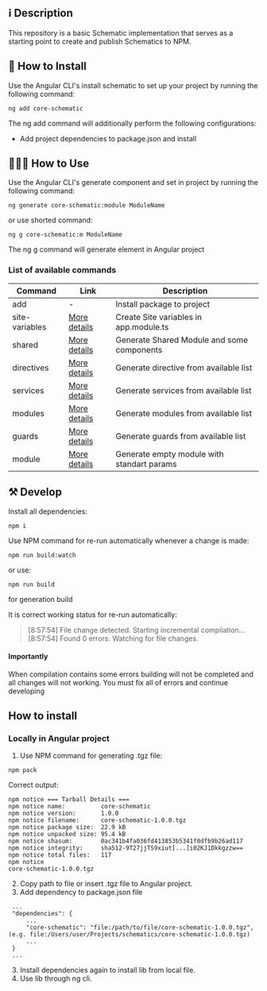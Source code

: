 
## ℹ️️ Description

This repository is a basic Schematic implementation that serves as a starting point to create and publish Schematics to NPM.

## 🔧 How to Install

Use the Angular CLI's install schematic to set up your project by running the following command:

```
ng add core-schematic
```

The ng add command will additionally perform the following configurations:

 - Add project dependencies to package.json and install


## 👨🏻‍🏫 How to Use

Use the Angular CLI's generate component and set in project by running the following command:

```
ng generate core-schematic:module ModuleName
```
 
or use shorted command:

```
ng g core-schematic:m ModuleName
```

The ng g command will generate element in Angular project

### List of available commands

Command       |  Link                            |Description
------------- | ---------------------------------|-------------
add           |-                                 | Install package to project
site-variables|[More details](docs/shared.md)    | Create Site variables in app.module.ts
shared        |[More details](docs/shared.md)    | Generate Shared Module and some components
directives    |[More details](http://github.com) | Generate directive from available list
services      |[More details](http://github.com) | Generate services from available list
modules       |[More details](http://github.com) | Generate modules from available list
guards        |[More details](http://github.com) | Generate guards from available list
module        |[More details](docs/shared.md)    | Generate empty module with standart params



## ⚒ Develop

Install all dependencies:

```
npm i
```

Use NPM command for re-run automatically whenever a change is made:

```
npm run build:watch
```
or use:
```
npm run build
```
for generation build

It is correct working status for  re-run automatically:

> [8:57:54] File change detected. Starting incremental compilation... <br>
> [8:57:54] Found 0 errors. Watching for file changes.

#### Importantly 

When compilation contains some errors building will not be completed and all changes will not working. You must fix all of errors and continue developing


## How to install 

###  Locally in Angular project

1. Use NPM command for generating .tgz file:
```
npm pack
```

Correct output:

```
npm notice === Tarball Details === 
npm notice name:          core-schematic                          
npm notice version:       1.0.0                                   
npm notice filename:      core-schematic-1.0.0.tgz                
npm notice package size:  22.9 kB                                 
npm notice unpacked size: 95.4 kB                                 
npm notice shasum:        0ac341b4fa036fd413853b5341f0dfb9b26ad117
npm notice integrity:     sha512-9T27jjTS9xiut[...]i02KJ1Dkkgzzw==
npm notice total files:   117                                     
npm notice 
core-schematic-1.0.0.tgz
```

2. Copy path to file or insert .tgz file to Angular project.
3. Add dependency to package.json file

```
 ...
 "dependencies": {
     ...
     "core-schematic": "file:/path/to/file/core-schematic-1.0.0.tgz", (e.g. file:/Users/user/Projects/schematics/core-schematic-1.0.0.tgz)
     ...
 }
 ...

```
3. Install dependencies again to install lib from local file.
4. Use lib through ng cli.





